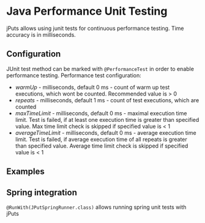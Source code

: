 # Java Performance Unit Testing

jPuts allows using junit tests for continuous performance testing. Time accuracy is in milliseconds.  

## Configuration

JUnit test method can be marked with `@PerformanceTest` in order to enable performance testing. Performance test configuration:

- *warmUp* - milliseconds, default 0 ms - count of warm up test executions, which wont be counted. Recommended value is > 0
- *repeats* - milliseconds, default 1 ms - count of test executions, which are counted
- *maxTimeLimit* - milliseconds, default 0 ms - maximal execution time limit. Test is failed, if at least one execution time is greater than specified value. 
Max time limit check is skipped if specified value is < 1   
- *averageTimeLimit* - milliseconds, default 0 ms - average execution time limit. Test is failed, if average execution time of all repeats is greater than specified value.
Average time limit check is skipped if specified value is < 1

## Examples

## Spring integration

`@RunWith(JPutSpringRunner.class)` allows running spring unit tests with jPuts